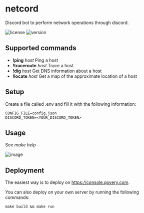 # netcord
Discord bot to perform network operations through discord.

![license](https://img.shields.io/badge/license-MIT-brightgreen.svg)
![version](https://img.shields.io/badge/version-1.0.0-lightgrey.svg)

## Supported commands

- **!ping** *host* Ping a host
- **!traceroute** *host* Trace a host
- **!dig** *host* Get DNS information about a host
- **!locate** *host* Get a map of the approximate location of a host

## Setup

Create a file called .env and fill it with the following information:
```
CONFIG_FILE=config.json
DISCORD_TOKEN=<YOUR_DISCORD_TOKEN>
```

## Usage

See *make help*

![image](https://user-images.githubusercontent.com/61215846/226197305-84e6ea1e-f929-4430-9072-ddfb60da268c.png)

## Deployment

The easiest way is to deploy on https://console.qovery.com.

You can also deploy on your own server by running the following commands:
```
make build && make run
```
